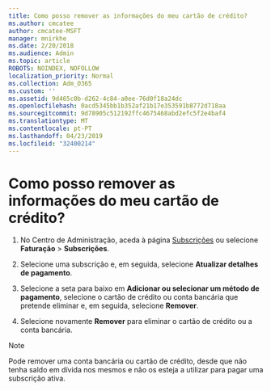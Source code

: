 ```yaml
---
title: Como posso remover as informações do meu cartão de crédito?
ms.author: cmcatee
author: cmcatee-MSFT
manager: mnirkhe
ms.date: 2/20/2018
ms.audience: Admin
ms.topic: article
ROBOTS: NOINDEX, NOFOLLOW
localization_priority: Normal
ms.collection: Adm_O365
ms.custom: ''
ms.assetid: 9d465c0b-d262-4c84-a0ee-76d0f18a24dc
ms.openlocfilehash: 0acd5345bb1b352af21b17e353591b8772d718aa
ms.sourcegitcommit: 9d78905c512192ffc4675468abd2efc5f2e4baf4
ms.translationtype: MT
ms.contentlocale: pt-PT
ms.lasthandoff: 04/23/2019
ms.locfileid: "32400214"
---
```

# <a name="how-do-i-remove-my-credit-card-information"></a>Como posso remover as informações do meu cartão de crédito?

1. No Centro de Administração, aceda à página [Subscrições](https://go.microsoft.com/fwlink/p/?linkid=842054) ou selecione **Faturação** \> **Subscrições**.
    
2. Selecione uma subscrição e, em seguida, selecione **Atualizar detalhes de pagamento**.
    
3. Selecione a seta para baixo em **Adicionar ou selecionar um método de pagamento**, selecione o cartão de crédito ou conta bancária que pretende eliminar e, em seguida, selecione **Remover**.
    
4. Selecione novamente **Remover** para eliminar o cartão de crédito ou a conta bancária. 
    
> [!NOTE]
> Pode remover uma conta bancária ou cartão de crédito, desde que não tenha saldo em dívida nos mesmos e não os esteja a utilizar para pagar uma subscrição ativa. 
  

